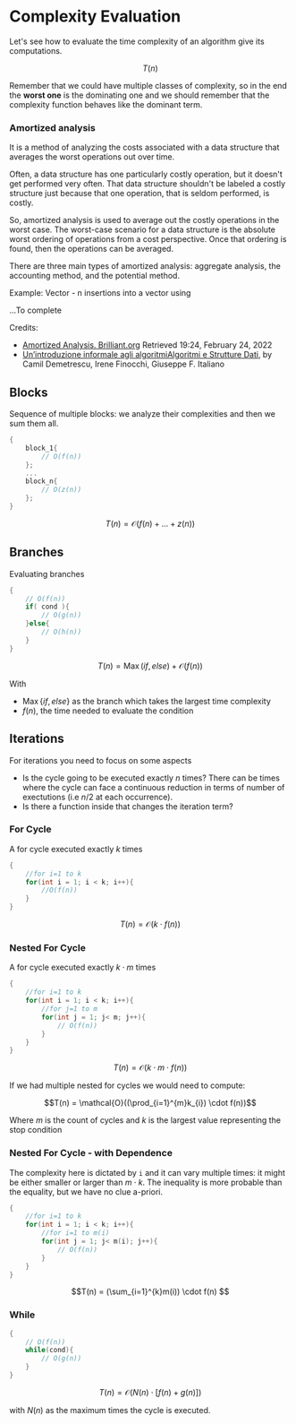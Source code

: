 # Complexity Evaluation

Let's see how to evaluate the time complexity of an algorithm give its computations.

$$T(n)$$

Remember that we could have multiple classes of complexity, so in the end the **worst one** is the dominating one and we should remember that the complexity function behaves like the dominant term.

### Amortized analysis

It is a method of analyzing the costs associated with a data structure that averages the worst operations out over time.

Often, a data structure has one particularly costly operation, but it doesn't get performed very often. That data structure shouldn't be labeled a costly structure just because that one operation, that is seldom performed, is costly.

So, amortized analysis is used to average out the costly operations in the worst case. The worst-case scenario for a data structure is the absolute worst ordering of operations from a cost perspective. Once that ordering is found, then the operations can be averaged.

There are three main types of amortized analysis: aggregate analysis, the accounting method, and the potential method.

Example: Vector - n insertions into a vector using

...To complete

Credits:

* [Amortized Analysis. Brilliant.org](https://brilliant.org/wiki/amortized-analysis/) Retrieved 19:24, February 24, 2022
* [Un’introduzione informale agli algoritmiAlgoritmi e Strutture Dati](https://documen.site/download/algoritmi-e-strutture-dati-e_pdf), by Camil Demetrescu, Irene Finocchi, Giuseppe F. Italiano

## Blocks

Sequence of multiple blocks: we analyze their complexities and then we sum them all.

```cpp
{
    block_1{
        // O(f(n))
    };
    ...
    block_n{
        // O(z(n))
    };
}
```

$$T(n) = \mathcal{O}(f(n) + ... + z(n))$$

## Branches

Evaluating branches

```cpp
{   
    // O(f(n))
    if( cond ){
        // O(g(n))
    }else{
        // O(h(n))
    }
}
```

$$T(n) = \operatorname{Max}(if, else) + \mathcal{O}(f(n))$$

With

* $\operatorname{Max}\{ if, else \}$ as the branch which takes the largest time complexity
* $f(n)$, the time needed to evaluate the condition

## Iterations

For iterations you need to focus on some aspects

* Is the cycle going to be executed exactly $n$ times? There can be times where the cycle can face a continuous reduction in terms of number of exectutions (i.e $n/2$ at each occurrence).
* Is there a function inside that changes the iteration term?

### For Cycle

A for cycle executed exactly $k$ times

```cpp
{
    //for i=1 to k
    for(int i = 1; i < k; i++){
        //O(f(n))
    }
}
```

$$T(n) = \mathcal{O}(k \cdot f(n))$$

### Nested For Cycle

A for cycle executed exactly $k \cdot m$ times

```cpp
{
    //for i=1 to k
    for(int i = 1; i < k; i++){
        //for j=1 to m
        for(int j = 1; j< m; j++){
            // O(f(n))
        }
    }
}
```

$$T(n) = \mathcal{O}(k \cdot m \cdot f(n))$$

If we had multiple nested for cycles we would need to compute:

$$T(n) = \mathcal{O}((\prod_{i=1}^{m}k_{i}) \cdot f(n))$$

Where $m$ is the count of cycles and $k$ is the largest value representing the stop condition

### Nested For Cycle - with Dependence

The complexity here is dictated by `i` and it can vary multiple times: it might be either smaller or larger than $m \cdot k$. The inequality is more probable than the equality, but we have no clue a-priori.

```cpp
{
    //for i=1 to k
    for(int i = 1; i < k; i++){
        //for i=1 to m(i)
        for(int j = 1; j< m(i); j++){
            // O(f(n))
        }
    }
}
```

$$T(n) =  (\sum_{i=1}^{k}m(i)) \cdot f(n) $$

### While

```cpp
{
    // O(f(n))
    while(cond){
        // O(g(n))
    }
}
```

$$T(n) =  \mathcal{O}(N(n) \cdot [f(n) + g(n)]) $$

with $N(n)$ as the maximum times the cycle is executed.
